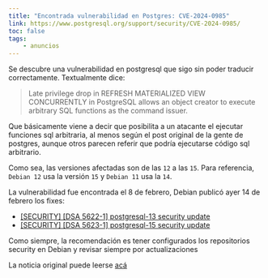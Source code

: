 ```yaml
---
title: "Encontrada vulnerabilidad en Postgres: CVE-2024-0985"
link: https://www.postgresql.org/support/security/CVE-2024-0985/
toc: false
tags:
    - anuncios
---
```


Se descubre una vulnerabilidad en postgresql que sigo sin poder traducir correctamente. Textualmente dice:
> Late privilege drop in REFRESH MATERIALIZED VIEW CONCURRENTLY in PostgreSQL allows an object creator to execute arbitrary SQL functions as the command issuer.

Que básicamente viene a decir que posibilita a un atacante el ejecutar funciones sql arbitraria, al menos según el post original de la gente de postgres, aunque otros parecen referir que podría ejecutarse código sql arbitrario.

Como sea, las versiones afectadas son de las `12` a las `15`. Para referencia, `Debian 12` usa la versión `15` y `Debian 11` usa la `14`.

La vulnerabilidad fue encontrada el 8 de febrero, Debian publicó ayer 14 de febrero los fixes:
* [\[SECURITY\] \[DSA 5622-1\] postgresql-13 security update](https://lists.debian.org/debian-security-announce/2024/msg00029.html)
* [\[SECURITY\] \[DSA 5623-1\] postgresql-15 security update](https://lists.debian.org/debian-security-announce/2024/msg00030.html)

Como siempre, la recomendación es tener configurados los repositorios security en Debian y revisar siempre por actualizaciones

La noticia original puede leerse [acá](https://www.postgresql.org/support/security/CVE-2024-0985/)
